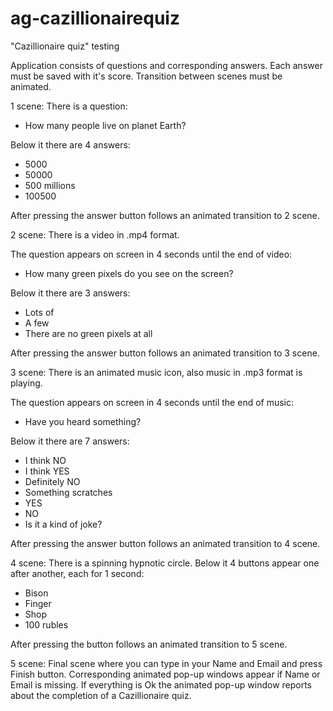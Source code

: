 # ag-cazillionairequiz
 "Cazillionaire quiz" testing

Application consists of questions and corresponding answers. Each answer must be saved with it's score. Transition between scenes must be animated.

1 scene:
There is a question:
- How many people live on planet Earth?

Below it there are 4 answers:
- 5000
- 50000
- 500 millions
- 100500

After pressing the answer button follows an animated transition to 2 scene.

2 scene:
There is a video in .mp4 format.

The question appears on screen in 4 seconds until the end of video:
- How many green pixels do you see on the screen?

Below it there are 3 answers:
- Lots of
- A few
- There are no green pixels at all

After pressing the answer button follows an animated transition to 3 scene.

3 scene:
There is an animated music icon, also music in .mp3 format is playing.

The question appears on screen in 4 seconds until the end of music:
- Have you heard something?

Below it there are 7 answers:
- I think NO
- I think YES
- Definitely NO
- Something scratches
- YES
- NO
- Is it a kind of joke?

After pressing the answer button follows an animated transition to 4 scene.

4 scene:
There is a spinning hypnotic circle.
Below it 4 buttons appear one after another, each for 1 second:
- Bison
- Finger
- Shop
- 100 rubles

After pressing the button follows an animated transition to 5 scene.

5 scene:
Final scene where you can type in your Name and Email and press Finish button. Corresponding animated pop-up windows appear if Name or Email is missing. If everything is Ok the animated pop-up window reports about the completion of a Cazillionaire quiz.
